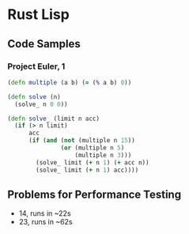 # Rust Lisp

## Code Samples

### Project Euler, 1

``` clojure
(defn multiple (a b) (= (% a b) 0))

(defn solve (n)
  (solve_ n 0 0))

(defn solve_ (limit n acc)
  (if (> n limit)
      acc
      (if (and (not (multiple n 15))
               (or (multiple n 5)
                   (multiple n 3)))
        (solve_ limit (+ n 1) (+ acc n))
        (solve_ limit (+ n 1) acc))))
```

## Problems for Performance Testing

* 14, runs in ~22s
* 23, runs in ~62s
